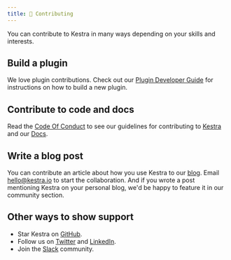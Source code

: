 ```yaml
---
title: 🤝 Contributing
---
```


You can contribute to Kestra in many ways depending on your skills and interests.


## Build a plugin

We love plugin contributions. Check out our [Plugin Developer Guide](../10.plugin-developer-guide/index.md) for instructions on how to build a new plugin.


## Contribute to code and docs

Read the [Code Of Conduct](./01.code-of-conduct.md) to see our guidelines for contributing to [Kestra](./02.kestra.md) and our [Docs](./03.docs.md).


## Write a blog post

You can contribute an article about how you use Kestra to our [blog](../../blogs). Email [hello@kestra.io](mailto:hello@kestra.io) to start the collaboration. And if you wrote a post mentioning Kestra on your personal blog, we'd be happy to feature it in our community section.

## Other ways to show support

- Star Kestra on [GitHub](https://github.com/kestra-io/kestra).
- Follow us on [Twitter](https://twitter.com/kestra_io) and [LinkedIn](https://www.linkedin.com/company/kestra).
- Join the [Slack](https://kestra.io/slack) community.
